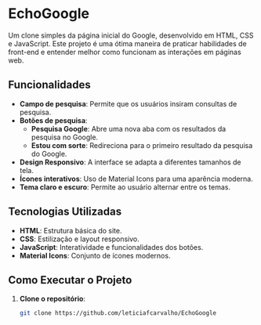 # EchoGoogle

Um clone simples da página inicial do Google, desenvolvido em HTML, CSS e JavaScript. Este projeto é uma ótima maneira de praticar habilidades de front-end e entender melhor como funcionam as interações em páginas web.

## Funcionalidades

- **Campo de pesquisa**: Permite que os usuários insiram consultas de pesquisa.
- **Botões de pesquisa**: 
  - **Pesquisa Google**: Abre uma nova aba com os resultados da pesquisa no Google.
  - **Estou com sorte**: Redireciona para o primeiro resultado da pesquisa do Google.
- **Design Responsivo**: A interface se adapta a diferentes tamanhos de tela.
- **Ícones interativos**: Uso de Material Icons para uma aparência moderna.
- **Tema claro e escuro**: Permite ao usuário alternar entre os temas.

## Tecnologias Utilizadas

- **HTML**: Estrutura básica do site.
- **CSS**: Estilização e layout responsivo.
- **JavaScript**: Interatividade e funcionalidades dos botões.
- **Material Icons**: Conjunto de ícones modernos.

## Como Executar o Projeto

1. **Clone o repositório**:
   ```bash
   git clone https://github.com/leticiafcarvalho/EchoGoogle
